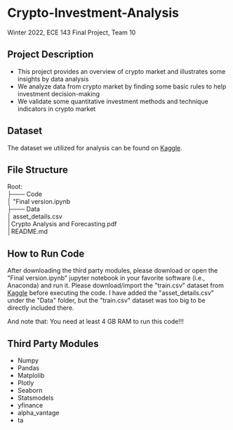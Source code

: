 # Crypto-Investment-Analysis
Winter 2022, ECE 143 Final Project, Team 10
## Project Description

+ This project provides an overview of crypto market and illustrates some insights by data analysis
+ We analyze data from crypto market by finding some basic rules to help investment decision-making
+ We validate some quantitative investment methods and technique indicators in crypto market

## Dataset

The dataset we utilized for analysis can be found on [Kaggle](https://www.kaggle.com/c/g-research-crypto-forecasting/data).

## File Structure
Root:<br/>
├─── Code<br/>
│     "Final version.ipynb<br/>
├─── Data<br/>
│     asset_details.csv<br/>
│Crypto Analysis and Forecasting.pdf<br/>
│README.md<br/>

## How to Run Code

After downloading the third party modules, please download or open the "Final version.ipynb" jupyter notebook in your favorite software (i.e., Anaconda) and run it. Please download/import the "train.csv" dataset from [Kaggle](https://www.kaggle.com/c/g-research-crypto-forecasting/data) before executing the code. I have added the "asset_details.csv" under the "Data" folder, but the "train.csv" dataset was too big to be directly included there.

And note that: You need at least 4 GB RAM to run this code!!!

## Third Party Modules
+ Numpy
+ Pandas
+ Matplolib
+ Plotly
+ Seaborn
+ Statsmodels
+ yfinance
+ alpha_vantage 
+ ta
